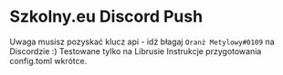 # Szkolny.eu Discord Push

Uwaga musisz pozyskać klucz api - idź błagaj `Oranż Metylowy#0109` na Discordzie :)
Testowane tylko na Librusie
Instrukcje przygotowania config.toml wkrótce.
